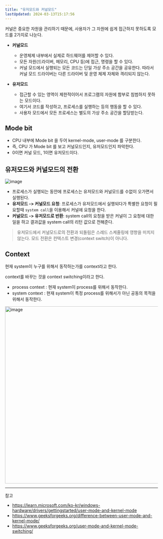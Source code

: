 ```yaml
---
title: "유저모드와 커널모드"
lastUpdated: 2024-03-13T15:17:56
---
```


커널은 중요한 자원을 관리하기 때문에, 사용자가 그 자원에 쉽게 접근하지 못하도록 모드를 2가지로 나눈다.

- **커널모드**
  - 운영체제 내부에서 실제로 하드웨어를 제어할 수 있다. 
  - 모든 자원(드라이버, 메모리, CPU 등)에 접근, 명령을 할 수 있다.
  - 커널 모드에서 실행되는 모든 코드는 단일 가상 주소 공간을 공유한다. 따라서 커널 모드 드라이버는 다른 드라이버 및 운영 체제 자체와 격리되지 않는다.

- **유저모드**
  - 접근할 수 있는 영역이 제한적이어서 프로그램의 자원에 함부로 침범하지 못하는 모드이다.
  - 여기서 코드를 작성하고, 프로세스를 실행하는 등의 행동을 할 수 있다.
  -  사용자 모드에서 모든 프로세스는 별도의 가상 주소 공간을 할당받는다.

## Mode bit

- CPU 내부에 Mode bit 을 두어 kernel-mode, user-mode 를 구분한다.
- 즉, CPU 가 Mode bit 를 보고 커널모드인지, 유저모드인지 파악한다.
-  0이면 커널 모드, 1이면 유저모드이다.

## 유저모드와 커널모드의 전환

![image](https://github.com/rlaisqls/rlaisqls/assets/81006587/a97692f1-43fc-40c6-916b-608febd970e9)

- 프로세스가 실행되는 동안에 프로세스는 유저모드와 커널모드를 수없이 오가면서 실행된다.
- **유저모드 -> 커널모드 요청**: 프로세스가 유저모드에서 실행되다가 특별한 요청이 필요할때 `system call`을 이용해서 커널에 요청을 한다.
- **커널모드 -> 유저모드로 반환**: system call의 요청을 받은 커널이 그 요청에 대한 일을 하고 결과값을 system call의 리턴 값으로 전해준다.

> 유저모드에서 커널모드로의 전환과 되돌림은 스레드 스케줄링에 영향을 미치지 않는다. 모드 전환은 컨텍스트 변경(context switch)이 아니다.

## Context

현재 system이 누구를 위해서 동작하는가를 context라고 한다.

context를 바꾸는 것을 context switching이라고 한다.

- process context : 현재 system이 process를 위해서 동작한다.
- system context : 현재 system이 특정 process를 위해서가 아닌 공동의 목적을 위해서 동작한다.

<img width="582" alt="image" src="https://github.com/rlaisqls/rlaisqls/assets/81006587/cd9de06f-74e4-42b3-9f6a-d191e9342690">

---
참고
- https://learn.microsoft.com/ko-kr/windows-hardware/drivers/gettingstarted/user-mode-and-kernel-mode
- https://www.geeksforgeeks.org/difference-between-user-mode-and-kernel-mode/
- https://www.geeksforgeeks.org/user-mode-and-kernel-mode-switching/